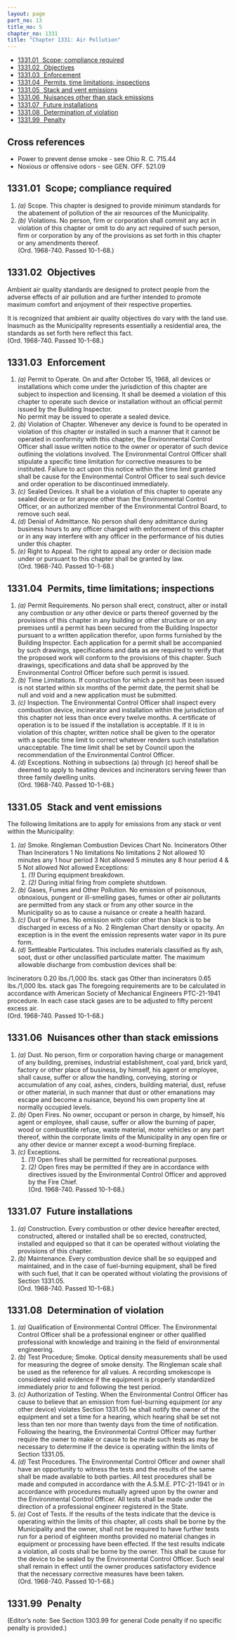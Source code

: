 ```yaml
---
layout: page
part_no: 13
title_no: 5
chapter_no: 1331
title: "Chapter 1331: Air Pollution"
---
```


* [1331.01   Scope; compliance required](#133101-scope-compliance-required)
* [1331.02   Objectives](#133102-objectives)
* [1331.03   Enforcement](#133103-enforcement)
* [1331.04   Permits, time limitations; inspections](#133104-permits-time-limitations-inspections)
* [1331.05   Stack and vent emissions](#133105-stack-and-vent-emissions)
* [1331.06   Nuisances other than stack emissions](#133106-nuisances-other-than-stack-emissions)
* [1331.07   Future installations](#133107-future-installations)
* [1331.08   Determination of violation](#133108-determination-of-violation)
* [1331.99   Penalty](#133199-penalty)

## Cross references

* Power to prevent dense smoke - see Ohio R. C. 715.44
* Noxious or offensive odors - see GEN. OFF. 521.09

## 1331.01   Scope; compliance required

1. _(a)_ Scope. This chapter is designed to provide minimum standards for the
abatement of pollution of the air resources of the Municipality.
2. _(b)_ Violations. No person, firm or corporation shall commit any act in
violation of this chapter or omit to do any act required of such person, firm
or corporation by any of the provisions as set forth in this chapter or any
amendments thereof.  
(Ord. 1968-740. Passed 10-1-68.)

## 1331.02   Objectives

Ambient air quality standards are designed to protect people from the
adverse effects of air pollution and are further intended to promote maximum
comfort and enjoyment of their respective properties.

It is recognized that ambient air quality objectives do vary with the land
use. Inasmuch as the Municipality represents essentially a residential area,
the standards as set forth here reflect this fact.  
(Ord. 1968-740. Passed 10-1-68.)

## 1331.03   Enforcement

1. _(a)_ Permit to Operate. On and after October 15, 1968, all devices or
installations which come under the jurisdiction of this chapter are subject to
inspection and licensing. It shall be deemed a violation of this chapter to
operate such device or installation without an official permit issued by the
Building Inspector.  
No permit may be issued to operate a sealed device.
2. _(b)_ Violation of Chapter. Whenever any device is found to be operated in
violation of this chapter or installed in such a manner that it cannot be
operated in conformity with this chapter, the Environmental Control Officer
shall issue written notice to the owner or operator of such device outlining
the violations involved. The Environmental Control Officer shall stipulate a
specific time limitation for corrective measures to be instituted. Failure to
act upon this notice within the time limit granted shall be cause for the
Environmental Control Officer to seal such device and order operation to be
discontinued immediately.
3. _(c)_ Sealed Devices. It shall be a violation of this chapter to operate any
sealed device or for anyone other than the Environmental Control Officer, or an
authorized member of the Environmental Control Board, to remove such seal.
4. _(d)_ Denial of Admittance. No person shall deny admittance during business
hours to any officer charged with enforcement of this chapter or in any way
interfere with any officer in the performance of his duties under this chapter.
5. _(e)_ Right to Appeal. The right to appeal any order or decision made under
or pursuant to this chapter shall be granted by law.  
(Ord. 1968-740. Passed 10-1-68.)

## 1331.04   Permits, time limitations; inspections

1. _(a)_ Permit Requirements. No person shall erect, construct, alter or
install any combustion or any other device or parts thereof governed by the
provisions of this chapter in any building or other structure or on any
premises until a permit has been secured from the Building Inspector pursuant
to a written application therefor, upon forms furnished by the Building
Inspector. Each application for a permit shall be accompanied by such drawings,
specifications and data as are required to verify that the proposed work will
conform to the provisions of this chapter. Such drawings, specifications and
data shall be approved by the Environmental Control Officer before such permit
is issued.
2. _(b)_ Time Limitations. If construction for which a permit has been issued
is not started within six months of the permit date, the permit shall be null
and void and a new application must be submitted.
3. _(c)_ Inspection. The Environmental Control Officer shall inspect every
combustion device, incinerator and installation within the jurisdiction of this
chapter not less than once every twelve months. A certificate of operation is
to be issued if the installation is acceptable. If it is in violation of this
chapter, written notice shall be given to the operator with a specific time
limit to correct whatever renders such installation unacceptable. The time
limit shall be set by Council upon the recommendation of the Environmental
Control Officer.
4. _(d)_ Exceptions. Nothing in subsections (a) through (c) hereof shall be
deemed to apply to heating devices and incinerators serving fewer than three
family dwelling units.  
(Ord. 1968-740. Passed 10-1-68.)

## 1331.05   Stack and vent emissions

The following limitations are to apply for emissions from any stack or vent
within the Municipality:

1. _(a)_ Smoke.
Ringleman                  Combustion Devices
Chart No.   Incinerators   Other Than Incinerators
1           No limitations No limitations
2           Not allowed    10 minutes any 1 hour period
3           Not allowed    5 minutes any 8 hour period
4 & 5       Not allowed    Not allowed
Exceptions:
    1. _(1)_ During equipment breakdown.
    2. _(2)_ During initial firing from complete shutdown.
2. _(b)_ Gases, Fumes and Other Pollution. No emission of poisonous, obnoxious,
pungent or ill-smelling gases, fumes or other air pollutants are permitted
from any stack or from any other source in the Municipality so as to cause a
nuisance or create a health hazard.
3. _(c)_ Dust or Fumes. No emission with color other than black is to be
discharged in excess of a No. 2 Ringleman Chart density or opacity. An
exception is in the event the emission represents water vapor in its pure form.
4. _(d)_ Settleable Particulates. This includes materials classified as fly
ash, soot, dust or other unclassified particulate matter. The maximum allowable
discharge from combustion devices shall be:

Incinerators            0.20 lbs./1,000 lbs. stack gas
Other than incinerators 0.65 lbs./1,000 lbs. stack gas
The foregoing requirements are to be calculated in accordance with American
Society of Mechanical Engineers PTC-21-1941 procedure. In each case stack gases
are to be adjusted to fifty percent excess air.  
(Ord. 1968-740. Passed 10-1-68.)

## 1331.06   Nuisances other than stack emissions

1. _(a)_ Dust. No person, firm or corporation having charge or management of
any building, premises, industrial establishment, coal yard, brick yard,
factory or other place of business, by himself, his agent or employee, shall
cause, suffer or allow the handling, conveying, storing or accumulation of any
coal, ashes, cinders, building material, dust, refuse or other material, in
such manner that dust or other emanations may escape and become a nuisance,
beyond his own property line at normally occupied levels.
2. _(b)_ Open Fires. No owner, occupant or person in charge, by himself, his
agent or employee, shall cause, suffer or allow the burning of paper, wood or
combustible refuse, waste material, motor vehicles or any part thereof, within
the corporate limits of the Municipality in any open fire or any other device
or manner except a wood-burning fireplace.
3. _(c)_ Exceptions.
    1. _(1)_ Open fires shall be permitted for recreational purposes.
    2. _(2)_ Open fires may be permitted if they are in accordance with
directives issued by the Environmental Control Officer and approved by the
Fire Chief.  
(Ord. 1968-740. Passed 10-1-68.)

## 1331.07   Future installations

1. _(a)_ Construction. Every combustion or other device hereafter erected,
constructed, altered or installed shall be so erected, constructed, installed
and equipped so that it can be operated without violating the provisions of
this chapter.
2. _(b)_ Maintenance. Every combustion device shall be so equipped and
maintained, and in the case of fuel-burning equipment, shall be fired with such
fuel, that it can be operated without violating the provisions of Section 1331.05.  
(Ord. 1968-740. Passed 10-1-68.)

## 1331.08   Determination of violation

1. _(a)_ Qualification of Environmental Control Officer. The Environmental
Control Officer shall be a professional engineer or other qualified
professional with knowledge and training in the field of environmental
engineering.
2. _(b)_ Test Procedure; Smoke. Optical density measurements shall be used for
measuring the degree of smoke density. The Ringleman scale shall be used as the
reference for all values. A recording smokescope is considered valid evidence
if the equipment is properly standardized immediately prior to and following
the test period.
3. _(c)_ Authorization of Testing. When the Environmental Control Officer has
cause to believe that an emission from fuel-burning equipment (or any other
device) violates Section 1331.05 he shall notify the owner of the equipment and set a time for a
hearing, which hearing shall be set not less than ten nor more than twenty days
from the time of notification.  
Following the hearing, the Environmental Control Officer may further require
the owner to make or cause to be made such tests as may be necessary to
determine if the device is operating within the limits of Section 1331.05.
4. _(d)_ Test Procedures. The Environmental Control Officer and owner shall
have an opportunity to witness the tests and the results of the same shall be
made available to both parties. All test procedures shall be made and computed
in accordance with the A.S.M.E. PTC-21-1941 or in accordance with procedures
mutually agreed upon by the owner and the Environmental Control Officer. All
tests shall be made under the direction of a professional engineer registered
in the State.
5. _(e)_ Cost of Tests. If the results of the tests indicate that the device is
operating within the limits of this chapter, all costs shall be borne by the
Municipality and the owner, shall not be required to have further tests run for
a period of eighteen months provided no material changes in equipment or
processing have been effected. If the test results indicate a violation, all
costs shall be borne by the owner. This shall be cause for the device to be
sealed by the Environmental Control Officer. Such seal shall remain in effect
until the owner produces satisfactory evidence that the necessary corrective
measures have been taken.  
(Ord. 1968-740. Passed 10-1-68.)

## 1331.99   Penalty

(Editor’s note: See Section 1303.99 for general Code penalty if no specific penalty
is provided.)
